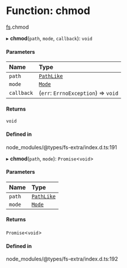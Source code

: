 # Function: chmod

[fs](../modules/fs.md).chmod

▸ **chmod**(`path`, `mode`, `callback`): `void`

#### Parameters

| Name | Type |
| :------ | :------ |
| `path` | [`PathLike`](../types/fs.PathLike.md) |
| `mode` | [`Mode`](../types/fs.Mode.md) |
| `callback` | (`err`: `ErrnoException`) => `void` |

#### Returns

`void`

#### Defined in

node_modules/@types/fs-extra/index.d.ts:191

▸ **chmod**(`path`, `mode`): `Promise`<`void`\>

#### Parameters

| Name | Type |
| :------ | :------ |
| `path` | [`PathLike`](../types/fs.PathLike.md) |
| `mode` | [`Mode`](../types/fs.Mode.md) |

#### Returns

`Promise`<`void`\>

#### Defined in

node_modules/@types/fs-extra/index.d.ts:192

